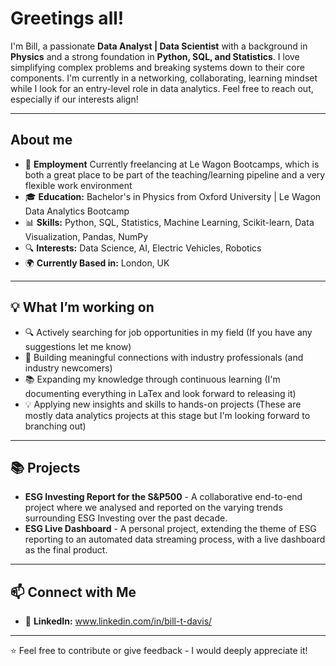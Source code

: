 # Greetings all!

I'm Bill, a passionate **Data Analyst | Data Scientist** with a background in **Physics** and a strong foundation in **Python, SQL, and Statistics**. I love simplifying complex problems and breaking systems down to their core components. I'm currently in a networking, collaborating, learning mindset while I look for an entry-level role in data analytics. Feel free to reach out, especially if our interests align!

---

## About me
- 💼 **Employment** Currently freelancing at Le Wagon Bootcamps, which is both a great place to be part of the teaching/learning pipeline and a very flexible work environment
- 🎓 **Education:** Bachelor's in Physics from Oxford University | Le Wagon Data Analytics Bootcamp
- 📊 **Skills:** Python, SQL, Statistics, Machine Learning, Scikit-learn, Data Visualization, Pandas, NumPy
- 🔍 **Interests:** Data Science, AI, Electric Vehicles, Robotics  
- 🌍 **Currently Based in:** London, UK 

---

## 💡 What I’m working on
- 🔍 Actively searching for job opportunities in my field (If you have any suggestions let me know)
- 👥 Building meaningful connections with industry professionals (and industry newcomers)
- 📚 Expanding my knowledge through continuous learning (I'm documenting everything in LaTex and look forward to releasing it)
- 💡 Applying new insights and skills to hands-on projects (These are mostly data analytics projects at this stage but I'm looking forward to branching out)

---

## 📚 Projects
- **ESG Investing Report for the S&P500** - A collaborative end-to-end project where we analysed and reported on the varying trends surrounding ESG Investing over the past decade.
- **ESG Live Dashboard** - A personal project, extending the theme of ESG reporting to an automated data streaming process, with a live dashboard as the final product.

---

## 📫 Connect with Me
- 💼 **LinkedIn:** www.linkedin.com/in/bill-t-davis/

---

⭐️ Feel free to contribute or give feedback - I would deeply appreciate it!
